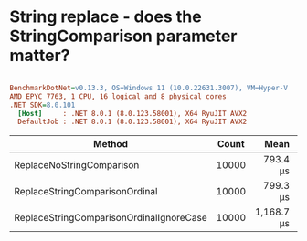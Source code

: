 # String replace - does the StringComparison parameter matter?


``` ini

BenchmarkDotNet=v0.13.3, OS=Windows 11 (10.0.22631.3007), VM=Hyper-V
AMD EPYC 7763, 1 CPU, 16 logical and 8 physical cores
.NET SDK=8.0.101
  [Host]     : .NET 8.0.1 (8.0.123.58001), X64 RyuJIT AVX2
  DefaultJob : .NET 8.0.1 (8.0.123.58001), X64 RyuJIT AVX2


```
|                                   Method | Count |       Mean |   Error |  StdDev | Ratio |
|----------------------------------------- |------ |-----------:|--------:|--------:|------:|
|                ReplaceNoStringComparison | 10000 |   793.4 μs | 2.20 μs | 1.83 μs |  1.00 |
|           ReplaceStringComparisonOrdinal | 10000 |   799.3 μs | 3.81 μs | 3.38 μs |  1.01 |
| ReplaceStringComparisonOrdinalIgnoreCase | 10000 | 1,168.7 μs | 3.57 μs | 3.16 μs |  1.47 |

